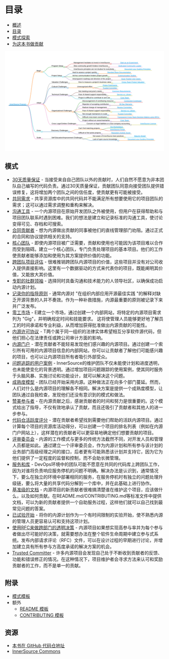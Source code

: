 # 目录

<!--
Do not edit toc.md directly!!!
Instead edit toc_template.md
-->

<!--
  NOTE:
  Paths in here are relative to this file, and not relative to the root specified in .gitbook.yaml.
-->

* [概述](./introduction.md)
* [目录](./toc.md)
* [模式探索](./explore-patterns.md)
* [为这本书做贡献](./contribute.md)

![内源模式脑图](../../pattern-categorization/innersource-program-mind-map.png)

## 模式 <a id="p"></a>

* [30天质量保证](../../translation/cn/patterns/30-day-warranty.md) - 当接受来自自己团队以外的贡献时，人们自然不愿意为非本团队自己编写的代码负责。通过30天质量保证，贡献团队同意向接受团队提供错误修复，这将增加两个团队之间的信任度，使贡献更有可能被接受。
* [共同需求](../../translation/cn/patterns/common-requirements.md) - 共享资源库中的共同代码并不能满足所有想要使用它的项目团队的需求；这可以通过需求调整和重构来解决。
* [沟通工具](../../translation/cn/patterns/communication-tooling.md) - 一个内源项目在原始开发团队之外被使用，但用户在获得帮助和与项目团队联系时遇到困难。我们的想法是建立和记录标准的沟通工具，使讨论变得可见、存档和可搜索。
* [合同贡献者](../../translation/cn/patterns/contracted-contributor.md) - 想为内源做出贡献的同事被他们的直线管理部门劝阻。通过正式的合同和协议提供相关的支持。
* [核心团队](../../translation/cn/patterns/core-team.md) - 即使内源项目被广泛需要，贡献和使用也可能因为该项目难以合作而受到阻碍。建立一个核心团队，专门负责处理项目的基本项目。他们的工作使贡献者能够添加和使用为其方案提供价值的功能。
* [跨团队项目评估](../../translation/cn/patterns/crossteam-project-valuation.md) - 很难推销跨团队内源项目的价值，这些项目并没有对公司收入提供直接影响。这里有一个数据驱动的方式来代表你的项目，既能阐明其价值，又能放大其价值。
* [专职的社群领袖](../../translation/cn/patterns/dedicated-community-leader.md) - 选择同时具备沟通和技术能力的人领导社区，以确保成功启动内源计划。
* [记录你的指导原则](../../translation/cn/patterns/document-your-guiding-principles.md) - 通常内源对 "在组织内部应用开源最佳实践 "的解释对缺乏开源背景的人并不奏效。作为一种补救措施，内源最重要的原则被记录下来并广泛发布。
* [零工市场](../../translation/cn/patterns/gig-marketplace.md) - E建立一个市场，通过创建一个内部网站，将特定的内源项目需求列为 "Gig"，并明确规定时间和技能要求。 这将使管理人员能够更好地了解员工的时间承诺和专业利益，从而增加获得批准做出内源贡献的可能性。
* [内源许可协议](../../translation/cn/patterns/innersource-license.md) - T两个属于同一组织的法律实体希望相互分享软件源代码，但他们担心在法律责任或跨公司审计方面的影响。
* [内源门户](../../translation/cn/patterns/innersource-portal.md) - 潜在贡献者不能轻易发现他们感兴趣的内源项目。通过创建一个索引所有可用的内源项目信息的内部网站，你可以让贡献者了解他们可能感兴趣的项目，也可以让内源项目所有者吸引外部受众。
* [问题追踪的用户案例](../../translation/cn/patterns/issue-tracker.md) - InnerSource的维护团队不仅未能使计划和进度透明，也未能使变化的背景透明。通过增加项目问题跟踪的使用案例，使其同时服务于头脑风暴、实施讨论和功能设计，就可以解决这个问题。
* [成熟度模型](../../translation/cn/patterns/maturity-model.md) - 团队已经开始采用内源。这种做法正在向多个部门蔓延。然而，人们对什么是内源项目的理解各不相同。解决方案是提供一个成熟度模型，让团队通过自我检查，发现他们还没有意识到的模式和做法。
* [赞美参与者](../../translation/cn/patterns/praise-participants.md) - 在内源贡献之后，感谢贡献者的时间和努力是很重要的。这个模式给出了指导，不仅有效地承认了贡献，而且还吸引了贡献者和其他人的进一步参与。
* [代码仓活跃度评分](../../translation/cn/patterns/repository-activity-score.md) - 潜在贡献者希望找到需要他们帮助的活跃内源项目。通过计算每个项目的资源库活动得分，可以创建一个项目的排名列表（例如在内源门户网站上），这样潜在的贡献者可以更容易地确定他们想要贡献的项目。
* [评审委员会](../../translation/cn/patterns/review-committee.md) - 内源的工作模式与更多的传统方法截然不同，对开发人员和管理人员都是如此。通过建立一个评审委员会，作为内源计划和所有参与该计划的业务部门高级经理之间的接口，后者更有可能熟悉该计划并支持它，因为它为他们提供了一定程度的监督和控制，而不会助长微管理。
* [服务和库](../../translation/cn/patterns/service-vs-library.md) - DevOps环境中的团队可能不愿意在共同的代码库上跨团队工作，因为对谁将负责响应服务停机的问题不明确。解决办法是认识到，通常情况下，要么在独立的环境中部署相同的服务，在服务停机时有独立的问题处理升级链，要么将大量的共享代码分解到一个库中，并在此基础上进行协作。
* [基准级的文档](../../translation/cn/patterns/base-documentation.md) - 内源项目的新贡献者很难搞清楚谁在维护这个项目，应该做什么，以及如何贡献。在README.md/CONTRIBUTING.md等标准文件中提供文档，可以为新的贡献者提供一个自助服务过程，这样他们就可以自己找到最常见问题的答案。
* [已试验开始](../../translation/cn/patterns/start-as-experiment.md) - 将你的内源计划作为一个有时间限制的实验开始，使不熟悉内源的管理人员更容易认可和支持这项计划。
* [使用RFC来做跨部门的透明决策](../../translation/cn/patterns/transparent-cross-team-decision-making-using-rfcs.md) - 内源项目如果想实现高参与率并为每个参与者做出尽可能好的决策，就需要想办法在整个软件生命周期中建立参与式系统。发布内部请求评论（RFC）文件，可以在设计过程的早期进行讨论，并增加建立具有所有参与方高度承诺的解决方案的机会。
* [Trusted Committer](../../translation/cn/patterns/trusted-committer.md) - 许多内源项目会发现自己处于不断收到贡献者的反馈、功能和错误修正的情况。在这种情况下，项目维护者会寻求方法来认可和奖励贡献者的工作，而不是单一的贡献。

## 附录

* [模式模板](../../meta/pattern-template.md)
* 额外
  * [README 模板](../../translation/cn/templates/README-template.md)
  * [CONTRIBUTING 模板](../../translation/cn/templates/CONTRIBUTING-template.md)

## 资源

* [本书在 GitHub 代码仓地址](https://github.com/InnerSourceCommons/InnerSourcePatterns)
* [InnerSource Commons](http://innersourcecommons.org)
